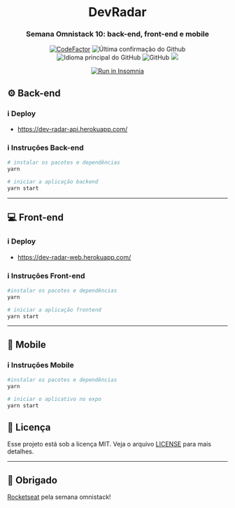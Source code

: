 <h1 align="center">
  DevRadar
</h1>

<h3 align="center">
  Semana Omnistack 10: back-end, front-end e mobile
</h3>

<p align = "center">
<a href="https://www.codefactor.io/repository/github/hugo-marcelo/dev-radar"><img src="https://www.codefactor.io/repository/github/hugo-marcelo/dev-radar/badge" alt="CodeFactor" /></a>
<img alt = "Última confirmação do Github" src = "https://img.shields.io/github/last-commit/hugo-marcelo/dev-radar">
<img alt = "Idioma principal do GitHub" src = "https://img.shields.io/github/languages/top/hugo-marcelo/dev-radar">
<img alt = "GitHub" src = "https://img.shields.io/github/license/hugo-marcelo/dev-radar.svg">
<a href="https://www.codacy.com/manual/hugo-marcelo/dev-radar?utm_source=github.com&amp;utm_medium=referral&amp;utm_content=hugo-marcelo/dev-radar&amp;utm_campaign=Badge_Grade"><img src="https://api.codacy.com/project/badge/Grade/147d0b2836734c79b7ee5ea035f065b4"/></a>
</p>

<p align="center">
  <a href="https://insomnia.rest/run/?label=DevRadar&uri=https%3A%2F%2Fraw.githubusercontent.com%2Fhugo-marcelo%dev-radar%2Fmaster%2Fbackend%2FInsomnia.json" target="_blank"><img src="https://insomnia.rest/images/run.svg" alt="Run in Insomnia"></a>
</p>

## :gear: Back-end

### :information_source: Deploy

- https://dev-radar-api.herokuapp.com/

### :information_source: Instruções Back-end

```bash
# instalar os pacotes e dependências
yarn

# iniciar a aplicação backend
yarn start
```

---

## :computer: Front-end

### :information_source: Deploy

- https://dev-radar-web.herokuapp.com/

### :information_source: Instruções Front-end

```bash
#instalar os pacotes e dependências
yarn

# iniciar a aplicação frontend
yarn start
```

---

## :iphone: Mobile

### :information_source: Instruções Mobile

```bash
#instalar os pacotes e dependências
yarn

# iniciar o aplicativo no expo
yarn start
```

## :memo: Licença

Esse projeto está sob a licença MIT. Veja o arquivo [LICENSE](LICENSE) para mais detalhes.

---

## :clap: Obrigado

[Rocketseat](https://rocketseat.com.br/) pela semana omnistack!
